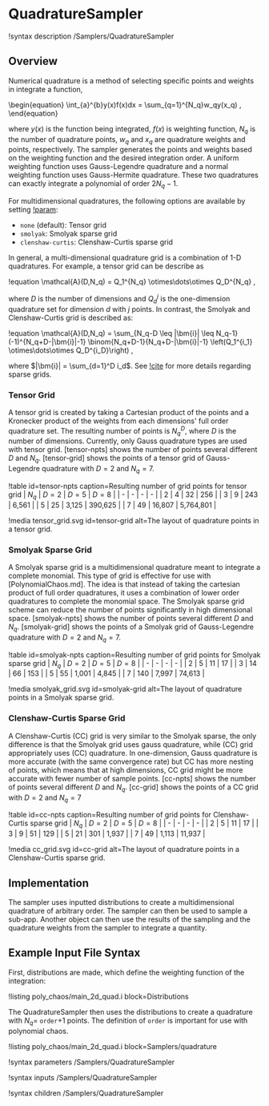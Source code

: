 # QuadratureSampler

!syntax description /Samplers/QuadratureSampler

## Overview

Numerical quadrature is a method of selecting specific points and weights in integrate a function,

\begin{equation}
\int_{a}^{b}y(x)f(x)dx = \sum_{q=1}^{N_q}w_qy(x_q) ,
\end{equation}

where $y(x)$ is the function being integrated, $f(x)$ is weighting function, $N_q$ is the number of quadrature points, $w_q$ and $x_q$ are quadrature weights and points, respectively. The sampler generates the points and weights based on the weighting function and the desired integration order. A uniform weighting function uses Gauss-Legendre quadrature and a normal weighting function uses Gauss-Hermite quadrature. These two quadratures can exactly integrate a polynomial of order $2N_q-1$.

For multidimensional quadratures, the following options are available by setting [!param](/Samplers/QuadratureSampler/sparse_grid):

- `none` (default): Tensor grid
- `smolyak`: Smolyak sparse grid
- `clenshaw-curtis`: Clenshaw-Curtis sparse grid

In general, a multi-dimensional quadrature grid is a combination of 1-D quadratures. For example, a tensor grid can be describe as

!equation
\mathcal{A}(D,N_q) = Q_1^{N_q} \otimes\dots\otimes Q_D^{N_q} ,

where $D$ is the number of dimensions and $Q_d^{j}$ is the one-dimension quadrature set for dimension $d$ with $j$ points. In contrast, the Smolyak and Clenshaw-Curtis grid is described as:

!equation
\mathcal{A}(D,N_q) = \sum_{N_q-D \leq |\bm{i}| \leq N_q-1} (-1)^{N_q+D-|\bm{i}|-1} \binom{N_q+D-1}{N_q+D-|\bm{i}|-1} \left(Q_1^{i_1} \otimes\dots\otimes Q_D^{i_D}\right) ,

where $|\bm{i}| = \sum_{d=1}^D i_d$. See [!cite](gerstner1998numerical) for more details regarding sparse grids.

### Tensor Grid

A tensor grid is created by taking a Cartesian product of the points and a Kronecker product of the weights from each dimensions' full order quadrature set. The resulting number of points is $N_q^D$, where $D$ is the number of dimensions. Currently, only Gauss quadrature types are used with tensor grid. [tensor-npts] shows the number of points several different $D$ and $N_q$. [tensor-grid] shows the points of a tensor grid of Gauss-Legendre quadrature with $D=2$ and $N_q=7$.

!table id=tensor-npts caption=Resulting number of grid points for tensor grid
| $N_q$ | $D=2$ | $D=5$ | $D=8$ |
| - | - | - | - |
| 2 | 4 | 32 | 256 |
| 3 | 9 | 243 | 6,561 |
| 5 | 25 | 3,125 | 390,625 |
| 7 | 49 | 16,807 | 5,764,801 |

!media tensor_grid.svg
       id=tensor-grid
       alt=The layout of quadrature points in a tensor grid.

### Smolyak Sparse Grid

A Smolyak sparse grid is a multidimensional quadrature meant to integrate a complete monomial. This type of grid is effective for use with [PolynomialChaos.md]. The idea is that instead of taking the cartesian product of full order quadratures, it uses a combination of lower order quadratures to complete the monomial space. The Smolyak sparse grid scheme can reduce the number of points significantly in high dimensional space. [smolyak-npts] shows the number of points several different $D$ and $N_q$. [smolyak-grid] shows the points of a Smolyak grid of Gauss-Legendre quadrature with $D=2$ and $N_q=7$.

!table id=smolyak-npts caption=Resulting number of grid points for Smolyak sparse grid
| $N_q$ | $D=2$ | $D=5$ | $D=8$ |
| - | - | - | - |
| 2 | 5 | 11 | 17 |
| 3 | 14 | 66 | 153 |
| 5 | 55 | 1,001 | 4,845 |
| 7 | 140 | 7,997 | 74,613 |

!media smolyak_grid.svg
       id=smolyak-grid
       alt=The layout of quadrature points in a Smolyak sparse grid.

### Clenshaw-Curtis Sparse Grid

A Clenshaw-Curtis (CC) grid is very similar to the Smolyak sparse, the only difference is that the Smolyak grid uses gauss quadrature, while (CC) grid appropriately uses (CC) quadrature. In one-dimension, Gauss quadrature is more accurate (with the same convergence rate) but CC has more nesting of points, which means that at high dimensions, CC grid might be more accurate with fewer number of sample points. [cc-npts] shows the number of points several different $D$ and $N_q$. [cc-grid] shows the points of a CC grid with $D=2$ and $N_q=7$

!table id=cc-npts caption=Resulting number of grid points for Clenshaw-Curtis sparse grid
| $N_q$ | $D=2$ | $D=5$ | $D=8$ |
| - | - | - | - |
| 2 | 5 | 11 | 17 |
| 3 | 9 | 51 | 129 |
| 5 | 21 | 301 | 1,937 |
| 7 | 49 | 1,113 | 11,937 |

!media cc_grid.svg
       id=cc-grid
       alt=The layout of quadrature points in a Clenshaw-Curtis sparse grid.

## Implementation

The sampler uses inputted distributions to create a multidimensional quadrature of arbitrary order. The sampler can then be used to sample a sub-app. Another object can then use the results of the sampling and the quadrature weights from the sampler to integrate a quantity.

## Example Input File Syntax

First, distributions are made, which define the weighting function of the integration:

!listing poly_chaos/main_2d_quad.i block=Distributions

The QuadratureSampler then uses the distributions to create a quadrature with $N_q =$ `order`$+1$ points. The definition of `order` is important for use with polynomial chaos.

!listing poly_chaos/main_2d_quad.i block=Samplers/quadrature

!syntax parameters /Samplers/QuadratureSampler

!syntax inputs /Samplers/QuadratureSampler

!syntax children /Samplers/QuadratureSampler
